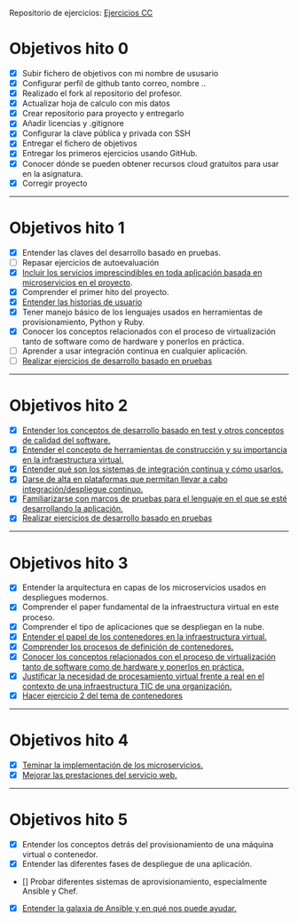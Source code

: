 Repositorio de ejercicios: [Ejercicios CC](https://github.com/iMiguel10/Ejercicios-CC)

# Objetivos hito 0

- [x] Subir fichero de objetivos con mi nombre de ususario
- [x] Configurar perfil de github tanto correo, nombre ..
- [x] Realizado el fork al repositorio del profesor.
- [x] Actualizar hoja de calculo con mis datos
- [x] Crear repositorio para proyecto y entregarlo
- [x] Añadir licencias y .gitignore
- [x] Configurar la clave pública y privada con SSH
- [X] Entregar el fichero de objetivos
- [X] Entregar los primeros ejercicios usando GitHub.
- [x] Conocer dónde se pueden obtener recursos cloud gratuitos para usar en la asignatura.
- [x] Corregir proyecto

---

# Objetivos hito 1

- [x] Entender las claves del desarrollo basado en pruebas.
- [ ] Repasar ejercicios de autoevaluación
- [x] [Incluir los servicios imprescindibles en toda aplicación basada en microservicios en el proyecto](https://github.com/iMiguel10/Proyecto-CC/blob/master/doc/arquitectura.md).
- [x] Comprender el primer hito del proyecto.
- [x] [Entender las historias de usuario](https://github.com/iMiguel10/Proyecto-CC/blob/master/doc/historias-usuario.md)
- [x] Tener manejo básico de los lenguajes usados en herramientas de provisionamiento, Python y Ruby.
- [x] Conocer los conceptos relacionados con el proceso de virtualización tanto de software como de hardware y ponerlos en práctica.
- [ ] Aprender a usar integración continua en cualquier aplicación.
- [ ] [Realizar ejercicios de desarrollo basado en pruebas](https://github.com/iMiguel10/Ejercicios-CC/tree/master/Tema%202%20-%20Desarrollo%20basado%20en%20pruebas)
---

# Objetivos hito 2

- [x] [Entender los conceptos de desarrollo basado en test y otros conceptos de calidad del software.](https://github.com/iMiguel10/Ejercicios-CC/tree/master/Tema%202%20-%20Desarrollo%20basado%20en%20pruebas)
- [x] [Entender el concepto de herramientas de construcción y su importancia en la infraestructura virtual.](https://github.com/iMiguel10/Proyecto-CC/blob/master/tasks.py)
- [x] [Entender qué son los sistemas de integración continua y cómo usarlos.](https://travis-ci.com/iMiguel10/Proyecto-CC)
- [x] [Darse de alta en plataformas que permitan llevar a cabo integración/despliegue continuo.](https://travis-ci.com/iMiguel10)
- [x] [Familiarizarse con marcos de pruebas para el lenguaje en el que se esté desarrollando la aplicación.](https://github.com/iMiguel10/Proyecto-CC/blob/master/test/test_generadorentradasPDF.py)
- [x] [Realizar ejercicios de desarrollo basado en pruebas](https://github.com/iMiguel10/Ejercicios-CC/tree/master/Tema%202%20-%20Desarrollo%20basado%20en%20pruebas)

---

# Objetivos hito 3

- [x] Entender la arquitectura en capas de los microservicios usados en despliegues modernos.
- [x] Comprender el paper fundamental de la infraestructura virtual en este proceso.
- [x] Comprender el tipo de aplicaciones que se despliegan en la nube.
- [x] [Entender el papel de los contenedores en la infraestructura virtual.](https://github.com/iMiguel10/Proyecto-CC/blob/master/doc/contenedores-microservicios.md)
- [x] [Comprender los procesos de definición de contenedores.](https://github.com/iMiguel10/Proyecto-CC/blob/master/doc/contenedores-microservicios.md)
- [x] [Conocer los conceptos relacionados con el proceso de virtualización tanto de software como de hardware y ponerlos en práctica.](https://github.com/iMiguel10/Ejercicios-CC/tree/master/Tema%203%20-%20Microservicios)
- [x] [Justificar la necesidad de procesamiento virtual frente a real en el contexto de una infraestructura TIC de una organización.](https://github.com/iMiguel10/Ejercicios-CC/tree/master/Tema%203%20-%20Microservicios)
- [x] [Hacer ejercicio 2 del tema de contenedores](https://github.com/iMiguel10/Ejercicios-CC/tree/master/Tema%204%20-%20Contenedores)
---

# Objetivos hito 4
- [x] [Teminar la implementación de los microservicios.](https://github.com/iMiguel10/Proyecto-CC/tree/master/src)
- [x] [Mejorar las prestaciones del servicio web.](https://github.com/iMiguel10/Proyecto-CC/blob/master/doc/prestaciones.md)
---

# Objetivos hito 5
- [x] Entender los conceptos detrás del provisionamiento de una máquina virtual o contenedor.
- [x] Entender las diferentes fases de despliegue de una aplicación.
- [] Probar diferentes sistemas de aprovisionamiento, especialmente Ansible y Chef.
- [x] [Entender la galaxia de Ansible y en qué nos puede ayudar.](https://github.com/iMiguel10/Proyecto-CC/blob/master/provision/create_db.yml)
